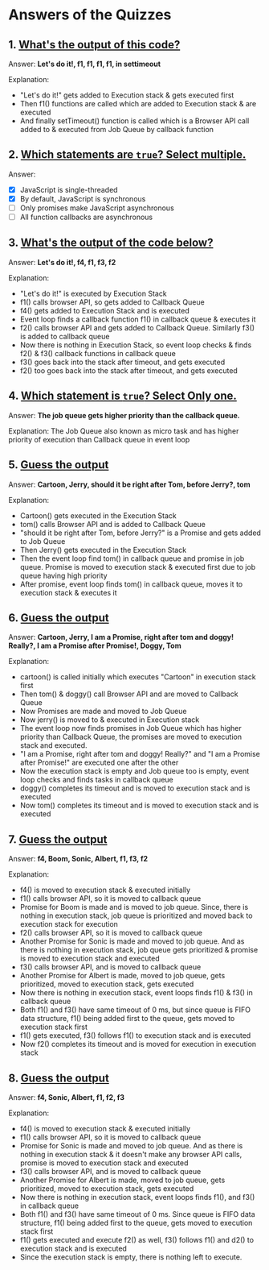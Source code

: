 # Answers of the Quizzes

## 1. [What's the output of this code?](https://github.com/atapas/promise-interview-ready/blob/main/src/tasks/readme.md#1-whats-the-output-of-this-code)

Answer: **Let's do it!, f1, f1, f1, f1, in settimeout**

Explanation: 
- "Let's do it!" gets added to Execution stack & gets executed first
- Then f1() functions are called which are added to Execution stack & are executed
- And finally setTimeout() function is called which is a Browser API call added to & executed from Job Queue by callback function



## 2. [Which statements are `true`? Select multiple.](https://github.com/atapas/promise-interview-ready/blob/main/src/tasks/readme.md#2-which-statements-are-true-select-multiple)

Answer: 
- [X] JavaScript is single-threaded
- [X] By default, JavaScript is synchronous
- [ ] Only promises make JavaScript asynchronous
- [ ] All function callbacks are asynchronous

## 3. [What's the output of the code below?](https://github.com/atapas/promise-interview-ready/blob/main/src/tasks/readme.md#3-whats-the-output-of-the-code-below)

Answer: **Let's do it!, f4, f1, f3, f2**

Explanation:
- "Let's do it!" is executed by Execution Stack
- f1() calls browser API, so gets added to Callback Queue
- f4() gets added to Execution Stack and is executed
- Event loop finds a callback function f1() in callback queue & executes it
- f2() calls browser API and gets added to Callback Queue. Similarly f3() is added to callback queue
- Now there is nothing in Execution Stack, so event loop checks & finds f2() & f3() callback functions in callback queue
- f3() goes back into the stack after timeout, and gets executed
- f2() too goes back into the stack after timeout, and gets executed



## 4. [Which statement is `true`? Select Only one.](https://github.com/atapas/promise-interview-ready/blob/main/src/tasks/readme.md#4-which-statement-is-true-select-only-one)

Answer: **The job queue gets higher priority than the callback queue.**

Explanation: The Job Queue also known as micro task and has higher priority of execution than Callback queue in event loop



## 5. [Guess the output](https://github.com/atapas/promise-interview-ready/blob/main/src/tasks/readme.md#5-guess-the-output)

Answer: **Cartoon, Jerry, should it be right after Tom, before Jerry?, tom**

Explanation:
- Cartoon() gets executed in the Execution Stack
- tom() calls Browser API and is added to Callback Queue
- "should it be right after Tom, before Jerry?" is a Promise and gets added to Job Queue
- Then Jerry() gets executed in the Execution Stack
- Then the event loop find tom() in callback queue and promise in job queue. Promise is moved to execution stack & executed first due to job queue having high priority
- After promise, event loop finds tom() in callback queue, moves it to execution stack & executes it



## 6. [Guess the output](https://github.com/atapas/promise-interview-ready/blob/main/src/tasks/readme.md#6-guess-the-output)

Answer: **Cartoon, Jerry, I am a Promise, right after tom and doggy! Really?, I am a Promise after Promise!, Doggy, Tom**

Explanation:
- cartoon() is called initially which executes "Cartoon" in execution stack first
- Then tom() & doggy() call Browser API and are moved to Callback Queue
- Now Promises are made and moved to Job Queue
- Now jerry() is moved to & executed in Execution stack
- The event loop now finds promises in Job Queue which has higher priority than Callback Queue, the promises are moved to execution stack and executed.
- "I am a Promise, right after tom and doggy! Really?" and "I am a Promise after Promise!" are executed one after the other
- Now the execution stack is empty and Job queue too is empty, event loop checks and finds tasks in callback queue
- doggy() completes its timeout and is moved to execution stack and is executed
- Now tom() completes its timeout and is moved to execution stack and is executed



## 7. [Guess the output](https://github.com/atapas/promise-interview-ready/blob/main/src/tasks/readme.md#7-guess-the-output)

Answer: **f4, Boom, Sonic, Albert, f1, f3, f2**

Explanation:
- f4() is moved to execution stack & executed initially
- f1() calls browser API, so it is moved to callback queue
- Promise for Boom is made and is moved to job queue. Since, there is nothing in execution stack, job queue is prioritized and moved back to execution stack for execution
- f2() calls browser API, so it is moved to callback queue
- Another Promise for Sonic is made and moved to job queue. And as there is nothing in execution stack, job queue gets prioritized & promise is moved to execution stack and executed
- f3() calls browser API, and is moved to callback queue
- Another Promise for Albert is made, moved to job queue, gets prioritized, moved to execution stack, gets executed
- Now there is nothing in execution stack, event loops finds f1() & f3() in callback queue
- Both f1() and f3() have same timeout of 0 ms, but since queue is FIFO data structure, f1() being added first to the queue, gets moved to execution stack first
- f1() gets executed, f3() follows f1() to execution stack and is executed
- Now f2() completes its timeout and is moved for execution in execution stack



## 8. [Guess the output](https://github.com/atapas/promise-interview-ready/blob/main/src/tasks/readme.md#8-guess-the-output)

Answer: **f4, Sonic, Albert, f1, f2, f3**

Explanation:
- f4() is moved to execution stack & executed initially
- f1() calls browser API, so it is moved to callback queue
- Promise for Sonic is made and moved to job queue. And as there is nothing in execution stack & it doesn't make any browser API calls, promise is moved to execution stack and executed
- f3() calls browser API, and is moved to callback queue
- Another Promise for Albert is made, moved to job queue, gets prioritized, moved to execution stack, gets executed
- Now there is nothing in execution stack, event loops finds f1(), and f3() in callback queue
- Both f1() and f3() have same timeout of 0 ms. Since queue is FIFO data structure, f1() being added first to the queue, gets moved to execution stack first
- f1() gets executed and execute f2() as well, f3() follows f1() and d2() to execution stack and is executed
- Since the execution stack is empty, there is nothing left to execute.

